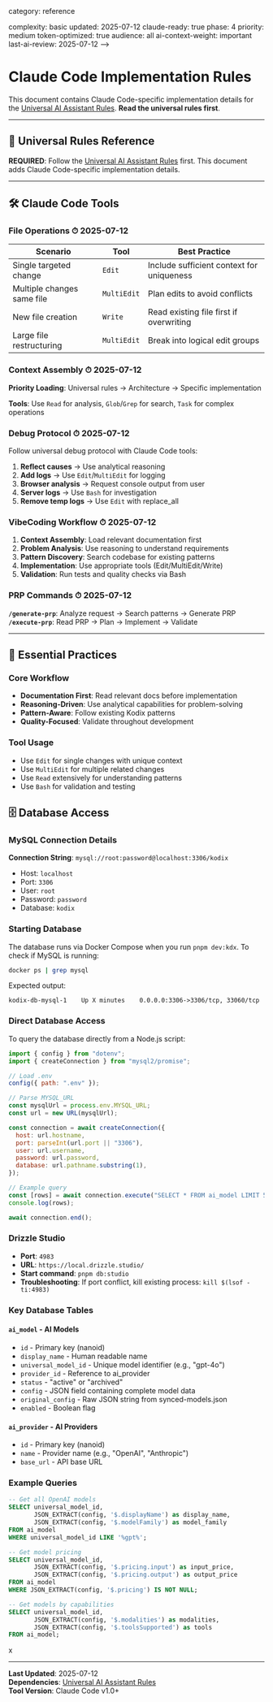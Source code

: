 <!-- AI-METADATA:
<!-- AI-CONTEXT-PRIORITY: always-include="false" summary-threshold="medium" -->category: reference

complexity: basic
updated: 2025-07-12
claude-ready: true
phase: 4
priority: medium
token-optimized: true
audience: all
ai-context-weight: important
last-ai-review: 2025-07-12
-->

# Claude Code Implementation Rules

This document contains Claude Code-specific implementation details for the [Universal AI Assistant Rules](./universal-ai-rules.md). **Read the universal rules first**.

---

## 🔗 Universal Rules Reference

**REQUIRED**: Follow the [Universal AI Assistant Rules](./universal-ai-rules.md) first. This document adds Claude Code-specific implementation details.

---

## 🛠️ Claude Code Tools

### File Operations ⏱ 2025-07-12

| Scenario                   | Tool        | Best Practice                             |
| -------------------------- | ----------- | ----------------------------------------- |
| Single targeted change     | `Edit`      | Include sufficient context for uniqueness |
| Multiple changes same file | `MultiEdit` | Plan edits to avoid conflicts             |
| New file creation          | `Write`     | Read existing file first if overwriting   |
| Large file restructuring   | `MultiEdit` | Break into logical edit groups            |

### Context Assembly ⏱ 2025-07-12

**Priority Loading**: Universal rules → Architecture → Specific implementation

**Tools**: Use `Read` for analysis, `Glob`/`Grep` for search, `Task` for complex operations

### Debug Protocol ⏱ 2025-07-12

Follow universal debug protocol with Claude Code tools:

1. **Reflect causes** → Use analytical reasoning
2. **Add logs** → Use `Edit`/`MultiEdit` for logging
3. **Browser analysis** → Request console output from user
4. **Server logs** → Use `Bash` for investigation
5. **Remove temp logs** → Use `Edit` with replace_all

### VibeCoding Workflow ⏱ 2025-07-12

1. **Context Assembly**: Load relevant documentation first
2. **Problem Analysis**: Use reasoning to understand requirements
3. **Pattern Discovery**: Search codebase for existing patterns
4. **Implementation**: Use appropriate tools (Edit/MultiEdit/Write)
5. **Validation**: Run tests and quality checks via Bash

### PRP Commands ⏱ 2025-07-12

**`/generate-prp`**: Analyze request → Search patterns → Generate PRP
**`/execute-prp`**: Read PRP → Plan → Implement → Validate

---

## 🎯 Essential Practices

### Core Workflow

- **Documentation First**: Read relevant docs before implementation
- **Reasoning-Driven**: Use analytical capabilities for problem-solving
- **Pattern-Aware**: Follow existing Kodix patterns
- **Quality-Focused**: Validate throughout development

### Tool Usage

- Use `Edit` for single changes with unique context
- Use `MultiEdit` for multiple related changes
- Use `Read` extensively for understanding patterns
- Use `Bash` for validation and testing

## 🗄️ Database Access

### MySQL Connection Details

**Connection String**: `mysql://root:password@localhost:3306/kodix`

- Host: `localhost`
- Port: `3306`
- User: `root`
- Password: `password`
- Database: `kodix`

### Starting Database

The database runs via Docker Compose when you run `pnpm dev:kdx`. To check if MySQL is running:

```bash
docker ps | grep mysql
```

Expected output:

```
kodix-db-mysql-1    Up X minutes    0.0.0.0:3306->3306/tcp, 33060/tcp
```

### Direct Database Access

To query the database directly from a Node.js script:

```javascript
import { config } from "dotenv";
import { createConnection } from "mysql2/promise";

// Load .env
config({ path: ".env" });

// Parse MYSQL_URL
const mysqlUrl = process.env.MYSQL_URL;
const url = new URL(mysqlUrl);

const connection = await createConnection({
  host: url.hostname,
  port: parseInt(url.port || "3306"),
  user: url.username,
  password: url.password,
  database: url.pathname.substring(1),
});

// Example query
const [rows] = await connection.execute("SELECT * FROM ai_model LIMIT 5");
console.log(rows);

await connection.end();
```

### Drizzle Studio

- **Port**: `4983`
- **URL**: `https://local.drizzle.studio/`
- **Start command**: `pnpm db:studio`
- **Troubleshooting**: If port conflict, kill existing process: `kill $(lsof -ti:4983)`

### Key Database Tables

#### `ai_model` - AI Models

- `id` - Primary key (nanoid)
- `display_name` - Human readable name
- `universal_model_id` - Unique model identifier (e.g., "gpt-4o")
- `provider_id` - Reference to ai_provider
- `status` - "active" or "archived"
- `config` - JSON field containing complete model data
- `original_config` - Raw JSON string from synced-models.json
- `enabled` - Boolean flag

#### `ai_provider` - AI Providers

- `id` - Primary key (nanoid)
- `name` - Provider name (e.g., "OpenAI", "Anthropic")
- `base_url` - API base URL

### Example Queries

```sql
-- Get all OpenAI models
SELECT universal_model_id,
       JSON_EXTRACT(config, '$.displayName') as display_name,
       JSON_EXTRACT(config, '$.modelFamily') as model_family
FROM ai_model
WHERE universal_model_id LIKE '%gpt%';

-- Get model pricing
SELECT universal_model_id,
       JSON_EXTRACT(config, '$.pricing.input') as input_price,
       JSON_EXTRACT(config, '$.pricing.output') as output_price
FROM ai_model
WHERE JSON_EXTRACT(config, '$.pricing') IS NOT NULL;

-- Get models by capabilities
SELECT universal_model_id,
       JSON_EXTRACT(config, '$.modalities') as modalities,
       JSON_EXTRACT(config, '$.toolsSupported') as tools
FROM ai_model;
```

x

---

**Last Updated**: 2025-07-12  
**Dependencies**: [Universal AI Assistant Rules](./universal-ai-rules.md)  
**Tool Version**: Claude Code v1.0+
